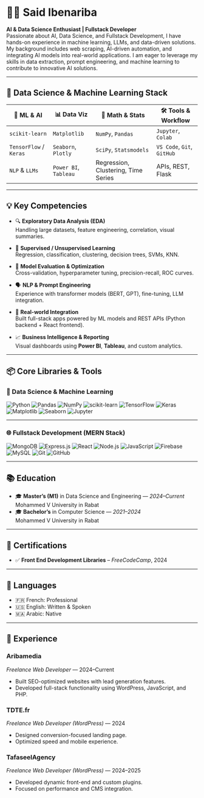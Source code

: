 # 👨‍💻 Said Ibenariba

**AI & Data Science Enthusiast | Fullstack Developer**  
Passionate about AI, Data Science, and Fullstack Development, I have hands-on experience in machine learning, LLMs, and data-driven solutions. My background includes web scraping, AI-driven automation, and integrating AI models into real-world applications. I am eager to leverage my skills in data extraction, prompt engineering, and machine learning to contribute to innovative AI solutions.

---

## 🔬 Data Science & Machine Learning Stack

| 🧠 **ML & AI** | 📊 **Data Viz** | 🧮 **Math & Stats** | 🛠 **Tools & Workflow** |
|----------------|----------------|---------------------|--------------------------|
| `scikit-learn` | `Matplotlib`   | `NumPy`, `Pandas`   | `Jupyter`, `Colab`       |
| `TensorFlow` / `Keras` | `Seaborn`, `Plotly` | `SciPy`, `Statsmodels` | `VS Code`, `Git`, `GitHub` |
| `NLP` & `LLMs` | `Power BI`, `Tableau` | Regression, Clustering, Time Series | APIs, REST, Flask |

---

## 💡 Key Competencies

- 🔍 **Exploratory Data Analysis (EDA)**  
  Handling large datasets, feature engineering, correlation, visual summaries.

- 🧠 **Supervised / Unsupervised Learning**  
  Regression, classification, clustering, decision trees, SVMs, KNN.

- 🧪 **Model Evaluation & Optimization**  
  Cross-validation, hyperparameter tuning, precision-recall, ROC curves.

- 🗣 **NLP & Prompt Engineering**  
  Experience with transformer models (BERT, GPT), fine-tuning, LLM integration.

- 🔌 **Real-world Integration**  
  Built full-stack apps powered by ML models and REST APIs (Python backend + React frontend).

- 📈 **Business Intelligence & Reporting**  
  Visual dashboards using **Power BI**, **Tableau**, and custom analytics.

---

## 📦 Core Libraries & Tools

### 🧠 Data Science & Machine Learning

![Python](https://img.shields.io/badge/-Python-3776AB?style=for-the-badge&logo=python&logoColor=white)
![Pandas](https://img.shields.io/badge/-Pandas-150458?style=for-the-badge&logo=pandas)
![NumPy](https://img.shields.io/badge/-NumPy-013243?style=for-the-badge&logo=numpy)
![scikit-learn](https://img.shields.io/badge/-Scikit--Learn-F7931E?style=for-the-badge&logo=scikit-learn&logoColor=white)
![TensorFlow](https://img.shields.io/badge/-TensorFlow-FF6F00?style=for-the-badge&logo=tensorflow&logoColor=white)
![Keras](https://img.shields.io/badge/-Keras-D00000?style=for-the-badge&logo=keras&logoColor=white)
![Matplotlib](https://img.shields.io/badge/-Matplotlib-11557C?style=for-the-badge)
![Seaborn](https://img.shields.io/badge/-Seaborn-4584b6?style=for-the-badge)
![Jupyter](https://img.shields.io/badge/-Jupyter-F37626?style=for-the-badge&logo=jupyter&logoColor=white)

---

### 🌐 Fullstack Development (MERN Stack)

![MongoDB](https://img.shields.io/badge/-MongoDB-47A248?style=for-the-badge&logo=mongodb&logoColor=white)
![Express.js](https://img.shields.io/badge/-Express.js-000000?style=for-the-badge&logo=express&logoColor=white)
![React](https://img.shields.io/badge/-React-61DAFB?style=for-the-badge&logo=react&logoColor=black)
![Node.js](https://img.shields.io/badge/-Node.js-339933?style=for-the-badge&logo=node.js&logoColor=white)
![JavaScript](https://img.shields.io/badge/-JavaScript-F7DF1E?style=for-the-badge&logo=javascript&logoColor=black)
![Firebase](https://img.shields.io/badge/-Firebase-FFCA28?style=for-the-badge&logo=firebase&logoColor=black)
![MySQL](https://img.shields.io/badge/-MySQL-4479A1?style=for-the-badge&logo=mysql&logoColor=white)
![Git](https://img.shields.io/badge/-Git-F05032?style=for-the-badge&logo=git&logoColor=white)
![GitHub](https://img.shields.io/badge/-GitHub-181717?style=for-the-badge&logo=github&logoColor=white)


---

## 📚 Education

- 🎓 **Master’s (M1)** in Data Science and Engineering — _2024–Current_  
  Mohammed V University in Rabat  
- 🎓 **Bachelor’s** in Computer Science — _2021–2024_  
  Mohammed V University in Rabat

---

## 🧾 Certifications

- ✅ **Front End Development Libraries** – *FreeCodeCamp*, 2024

---

## 💬 Languages

- 🇫🇷 French: Professional  
- 🇺🇸 English: Written & Spoken  
- 🇲🇦 Arabic: Native

---

## 💼 Experience

### **Aribamedia**  
_Freelance Web Developer_ — 2024–Current  
- Built SEO-optimized websites with lead generation features.  
- Developed full-stack functionality using WordPress, JavaScript, and PHP.

### **TDTE.fr**  
_Freelance Web Developer (WordPress)_ — 2024  
- Designed conversion-focused landing page.  
- Optimized speed and mobile experience.

### **TafaseelAgency**  
_Freelance Web Developer (WordPress)_ — 2024–2025  
- Developed dynamic front-end and custom plugins.  
- Focused on performance and CMS integration.



